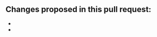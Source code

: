 <!--//////////////////////////////////////////////////////////-->
<!-- Please note the pull request can be merged only if all   -->
<!-- commits are properly signed! Read the instructions here: -->
<!-- https://github.com/OpenNebula/one/wiki/Sign-Your-Work    -->
<!--//////////////////////////////////////////////////////////-->

Changes proposed in this pull request:
-
-
-
